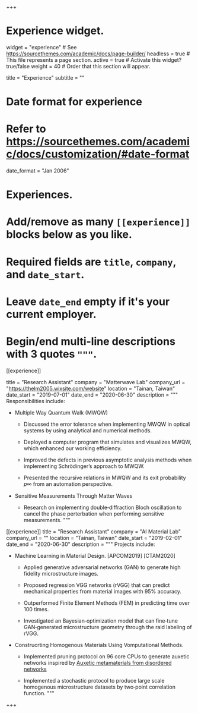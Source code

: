 +++
# Experience widget.
widget = "experience"  # See https://sourcethemes.com/academic/docs/page-builder/
headless = true  # This file represents a page section.
active = true  # Activate this widget? true/false
weight = 40  # Order that this section will appear.

title = "Experience"
subtitle = ""

# Date format for experience
#   Refer to https://sourcethemes.com/academic/docs/customization/#date-format
date_format = "Jan 2006"

# Experiences.
#   Add/remove as many `[[experience]]` blocks below as you like.
#   Required fields are `title`, `company`, and `date_start`.
#   Leave `date_end` empty if it's your current employer.
#   Begin/end multi-line descriptions with 3 quotes `"""`.
[[experience]]

  title = "Research Assistant"
  company = "Matterwave Lab"
  company_url = "https://thelm2005.wixsite.com/website"
  location = "Tainan, Taiwan"
  date_start = "2019-07-01"
  date_end = "2020-06-30"
  description = """
  Responsibilities include:
  
  * Multiple Way Quantum Walk (MWQW)

    * Discussed the error tolerance when implementing MWQW in optical systems by using analytical and numerical methods.

    * Deployed a computer program that simulates and visualizes MWQW, which enhanced our working efficiency.

    * Improved the defects in previous asymptotic analysis methods when implementing Schrödinger’s approach to MWQW.

    * Presented the recursive relations in MWQW and its exit probability 𝑝∞ from an automation perspective.

  * Sensitive Measurements Through Matter Waves

    * Research on implementing double‑diffraction Bloch oscillation to cancel the phase perterbation when performing sensitive measurements.
  """

[[experience]]
  title = "Research Assistant"
  company = "AI Material Lab"
  company_url = ""
  location = "Tainan, Taiwan"
  date_start = "2019-02-01"
  date_end = "2020-06-30"
  description = """
  Projects include:

  * Machine Learning in Material Design. [APCOM2019] [CTAM2020]

    * Applied generative adversarial networks (GAN) to generate high fidelity microstructure images.

    * Proposed regression VGG networks (rVGG) that can predict mechanical properties from material images with 95% accuracy.

    * Outperformed Finite Element Methods (FEM) in predicting time over 100 times.

    * Investigated an Bayesian‑optimization model that can fine‑tune GAN‑generated microstructure geometry through the raid labeling of rVGG.

  * Construcrting Homogenous Materials Using Vomputational Methods.
    
    * Implemented pruning protocol on 96 core CPUs to generate auxetic networks inspired by [Auxetic metamaterials from disordered networks](https://www.pnas.org/content/115/7/E1384)

    * Implemented a stochastic protocol to produce large scale homogenous microstructure datasets by two‑point correlation function.
  """

+++
